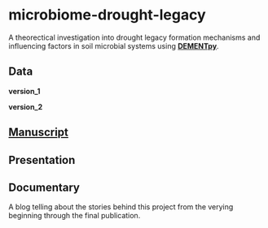 # microbiome-drought-legacy

A theorectical investigation into drought legacy formation mechanisms and influencing factors in soil microbial systems using [**DEMENTpy**](https://bioatmosphere.github.io/DEMENTpy/).


## Data

**version_1**

**version_2**


## [Manuscript](https://github.com/bioatmosphere/microbiome-drought-legacy/tree/master/writing)


## Presentation


## Documentary

A blog telling about the stories behind this project from the verying beginning through the final publication. 

